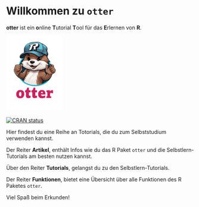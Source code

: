 
# Willkommen zu `otter`

**otter** ist ein **o**nline **T**utorial **T**ool für das **E**rlernen
von **R**.

<img src="man/figures/otteR_pink.png" style="width:30.0%" />

<!-- badges: start -->

[![CRAN
status](https://www.r-pkg.org/badges/version/studyr)](https://cran.r-project.org/package=studyr)

<!-- badges: end -->

Hier findest du eine Reihe an Totorials, die du zum Selbststudium
verwenden kannst.

Der Reiter **Artikel**, enthält Infos wie du das R Paket `otter` und die
Selbstlern-Tutorials am besten nutzen kannst.

Über den Reiter **Tutorials**, gelangst du zu den Selbstlern-Tutorials.

Der Reiter **Funktionen**, bietet eine Übersicht über alle Funktionen
des R Paketes `otter`.

Viel Spaß beim Erkunden!
